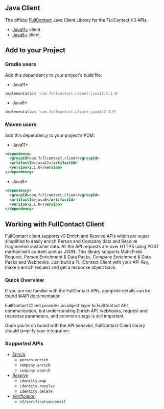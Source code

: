 ## Java Client
The official [FullContact](https://www.fullcontact.com/) Java Client Library for the FullContact V3 APIs.

- [Java11+](https://github.com/fullcontact/fullcontact-java-client/tree/master/java11) client 
- [Java8+](https://github.com/fullcontact/fullcontact-java-client/tree/master/java8) client.


## Add to your Project

### Gradle users

Add this dependency to your project's build file:

- Java11+
```groovy
implementation 'com.fullcontact.client:java11:2.1.0'
```
- Java8+
```groovy
implementation 'com.fullcontact.client:java8:2.1.0'
```

### Maven users

Add this dependency to your project's POM:

- Java11+
```xml
<dependency>
  <groupId>com.fullcontact.client</groupId>
  <artifactId>java11</artifactId>
  <version>2.1.0</version>
</dependency>
```
- Java8+
```xml
<dependency>
  <groupId>com.fullcontact.client</groupId>
  <artifactId>java8</artifactId>
  <version>2.1.0</version>
</dependency>
```


## Working with FullContact Client
FullContact client supports v3 Enrich and Resolve APIs which are super simplified to easily 
enrich Person and Company data and Resolve fragmented customer data. 
All the API requests are over HTTPS using POST method 
with content sent as JSON. This library supports Multi Field Request, Person Enrichment 
& Data Packs, Company Enrichment & Data Packs and Webhooks. Just build a FullContact 
Client with your API Key, make a enrich request and get a response object back.

### Quick Overview
If you are not familiar with the FullContact APIs, complete details can be found 
@[API documentation](https://www.fullcontact.com/developer/docs/) 


FullContact Client provides an object layer to FullContact API communication, 
but understanding Enrich API, webhooks, request and response parameters, 
and common snags is still important.

Once you’re on board with the API behavior, FullContact Client library should simplify 
your integration.

### Supported APIs
- _[Enrich](https://dashboard.fullcontact.com/api-ref#enrich)_
    - `person.enrich`
    - `company.enrich`
    - `company.search`
- _[Resolve](https://dashboard.fullcontact.com/api-ref#resolve-2)_
    - `identity.map`
    - `identity.resolve`
    - `identity.delete`
- _[Verification](https://dashboard.fullcontact.com/api-ref#verification)_
    - `v2/verification/email`